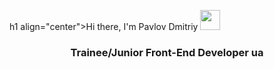 h1 align="center">Hi there, I'm Pavlov Dmitriy
<img src="https://github.com/blackcater/blackcater/raw/main/images/Hi.gif" height="32"/></h1>
<h3 align="center">Trainee/Junior Front-End Developer ua</h3>

<!--
**DmitriyPavlov99/DmitriyPavlov99** is a ✨ _special_ ✨ repository because its `README.md` (this file) appears on your GitHub profile.

Here are some ideas to get you started:

- 🔭 I’m currently working on ...
- 🌱 I’m currently learning ...
- 👯 I’m looking to collaborate on ...
- 🤔 I’m looking for help with ...
- 💬 Ask me about ...
- 📫 How to reach me: ...
- 😄 Pronouns: ...
- ⚡ Fun fact: ...
-->
